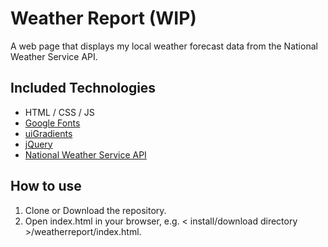 # Weather Report (WIP)

A web page that displays my local weather forecast data from the National Weather Service API.

## Included Technologies

* HTML / CSS / JS
* [Google Fonts](https://fonts.google.com/)
* [uiGradients](https://uigradients.com/)
* [jQuery](https://www.npmjs.com/package/jquery)
* [National Weather Service API](https://www.weather.gov/documentation/services-web-api)

## How to use

1. Clone or Download the repository.
2. Open index.html in your browser, e.g. < install/download directory >/weatherreport/index.html.